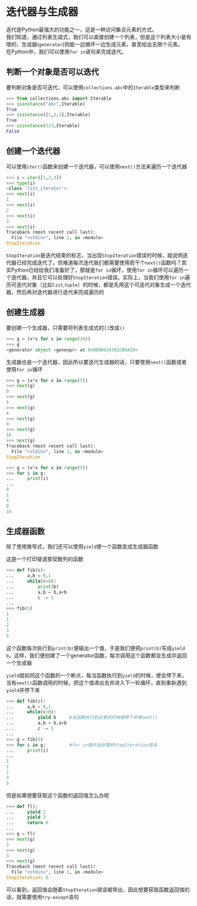 # 迭代器与生成器

迭代是Python最强大的功能之一，这是一种访问集合元素的方式。<br>
我们知道，通过列表生成式，我们可以直接创建一个列表，但是这个列表大小是有限的，生成器(`generator`)则能一边循环一边生成元素，甚至给出无限个元素。<br>
在Python中，我们可以使用`for in`语句来完成迭代。

## 判断一个对象是否可以迭代

要判断对象是否可迭代，可以使用`collections.abc`中的`Iterable`类型来判断
```py
>>> from collections.abc import Iterable
>>> isinstance("abc",Iterable)
True
>>> isinstance([1,2,3],Iterable)
True
>>> isinstance(123,Iterable)
False
```

## 创建一个迭代器

可以使用`iter()`函数来创建一个迭代器，可以使用`next()`方法来遍历一个迭代器
```py
>>> i = iter([1,2,3])
>>> type(i)
<class 'list_iterator'>
>>> next(i)
1
>>> next(i)
2
>>> next(i)
3
>>> next(i)
Traceback (most recent call last):
  File "<stdin>", line 1, in <module>
StopIteration
```
`StopIteration`是迭代结束的标志，当出现`StopIteration`错误的时候，就说明迭代器已经完成迭代了。但难道每次迭代我们都需要使用若干个`next()`函数吗？其实Python已经给我们准备好了，那就是`for in`循环，使用`for in`循环可以遍历一个迭代器，并且它可以处理好`StopIteration`错误。实际上，当我们使用`for in`遍历可迭代对象（比如`list`,`tuple`）的时候，都是先用这个可迭代对象生成一个迭代器，然后再对迭代器进行迭代来完成遍历的

## 创建生成器

要创建一个生成器，只需要将列表生成式的`[]`改成`()`
```py
>>> g = (x*x for x in range(10))
>>> g
<generator object <genexpr> at 0x0000028392CB9A10>
```
生成器也是一个迭代器，因此所以要迭代生成器的话，只要使用`next()`函数或者使用`for in`循环

```py
>>> g = (x*x for x in range(5))
>>> next(g)
0
>>> next(g)
1
>>> next(g)
4
>>> next(g)
9
>>> next(g)
16
>>> next(g)
Traceback (most recent call last):
  File "<stdin>", line 1, in <module>
StopIteration
```
```py
>>> g = (x*x for x in range(5))
>>> for i in g:
...     print(i)
...
0
1
4
9
16
```

## 生成器函数

除了使用推导式，我们还可以使用`yield`使一个函数变成生成器函数

这是一个打印斐波那契数列的函数
```py
>>> def fib(c):
...     a,b = 0,1
...     while(c>0):
...         print(b)
...         a,b = b,a+b
...         c -= 1
...
>>> fib(5)
1
1
2
3
5
```
这个函数每次执行到`print(b)`便输出一个值，于是我们便把`print(b)`写成`yield b`，这样，我们便创建了一个generator函数，每次调用这个函数都会生成并返回一个生成器

`yield`就如同这个函数的一个断点，每当函数执行到`yield`的时候，便会停下来，当有`next()`函数调用的时候，把这个值递出去并进入下一轮循环，直到重新遇到`yield`并停下来

```py
>>> def fib(c):
...     a,b = 0,1
...     while(c>0):
...         yield b     #当函数执行到这里的时候便停下来等next()
...         a,b = b,a+b
...         c -= 1
...
>>> g = fib(5)
>>> for i in g:         #for in循环会处理好StopIteration错误
...     print(i)
...
1
1
2
3
5
```

但是如果想要获取这个函数的返回值怎么办呢

```py
>>> def f():
...     yield 2
...     yield 3
...     return 0
...
>>> g = f() 
>>> next(g) 
2
>>> next(g)
3
>>> next(g)
Traceback (most recent call last):
  File "<stdin>", line 1, in <module>
StopIteration: 0
```
可以看到，返回值会随着`StopIteration`错误被带出，因此想要获取函数返回值的话，就需要使用`try-except`语句